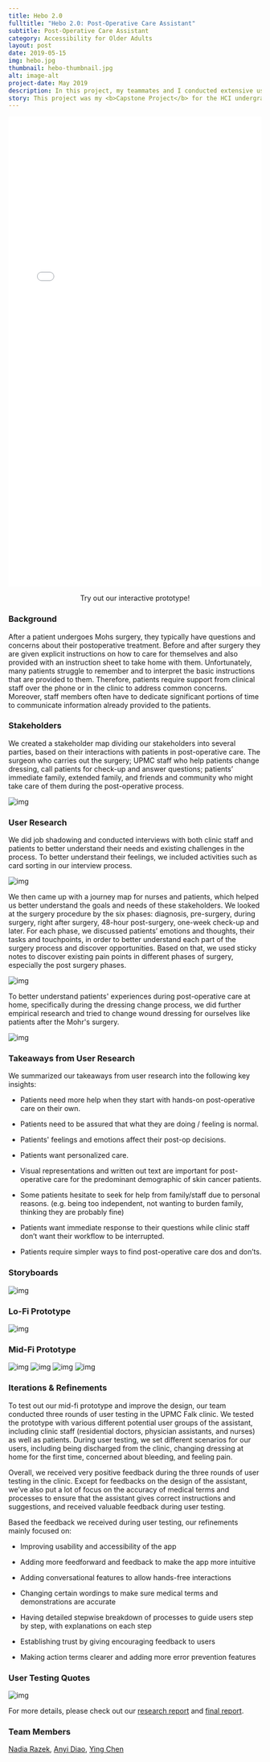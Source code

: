 ```yaml
---
title: Hebo 2.0
fulltitle: "Hebo 2.0: Post-Operative Care Assistant"
subtitle: Post-Operative Care Assistant
category: Accessibility for Older Adults
layout: post
date: 2019-05-15
img: hebo.jpg
thumbnail: hebo-thumbnail.jpg
alt: image-alt
project-date: May 2019
description: In this project, my teammates and I conducted extensive user research at the UPMC Falk clinic with patients after Mohr's Surgery, among which were mostly older adults. By understanding users' needs during the post-operative care process and in older adults using technologies in general, we came up with the design of a mobile post-operative care asssistant, Hebo 2.0. 
story: This project was my <b>Capstone Project</b> for the HCI undergrad secondary major at CMU, advised by <a href="https://hcii.cmu.edu/people/karen-kornblum-berntsen">Prof. Karen Berntsen</a> and <a href="http://www.cs.cmu.edu/~aleven/">Prof. Vincent Aleven</a>. 
---
```


<iframe id="interactive-prototype" width="100%" height="935" src="//invis.io/9YRSW74BE2A" frameborder="0" allowfullscreen></iframe>
<p align="center">Try out our interactive prototype!</p>

### Background

After a patient undergoes Mohs surgery, they typically have questions and concerns about their postoperative treatment. Before and after surgery they are given explicit instructions on how to care for themselves and also provided with an instruction sheet to take home with them. Unfortunately, many patients struggle to remember and to interpret the basic instructions that are provided to them. Therefore, patients require support from clinical staff over the phone or in the clinic to address common concerns. Moreover, staff members often have to dedicate significant portions of time to communicate information already provided to the patients. 

### Stakeholders

We created a stakeholder map dividing our stakeholders into several parties, based on their interactions with patients in post-operative care. The surgeon who carries out the surgery; UPMC staff who help patients change dressing, call patients for check-up and answer questions; patients’ immediate family, extended family, and friends and community who might take care of them during the post-operative process. 

![img]({{site.baseurl}}/img/projects/hebo/stakeholder.png)

### User Research

We did job shadowing and conducted interviews with both clinic staff and patients to better understand their needs and existing challenges in the process. To better understand their feelings, we included activities such as card sorting in our interview process. 

![img]({{site.baseurl}}/img/projects/hebo/card-sorting.png)

We then came up with a journey map for nurses and patients, which helped us better understand the goals and needs of these stakeholders. We looked at the surgery procedure by the six phases: diagnosis, pre-surgery, during surgery, right after surgery, 48-hour post-surgery, one-week check-up and later. For each phase, we discussed patients’ emotions and thoughts, their tasks and touchpoints, in order to better understand each part of the surgery process and discover opportunities. Based on that, we used sticky notes to discover existing pain points in different phases of surgery, especially the post surgery phases.

![img]({{site.baseurl}}/img/projects/hebo/journey-map.jpg)

To better understand patients' experiences during post-operative care at home, specifically during the dressing change process, we did further empirical research and tried to change wound dressing for ourselves like patients after the Mohr's surgery. 

![img]({{site.baseurl}}/img/projects/hebo/empirical-research.png)

### Takeaways from User Research

We summarized our takeaways from user research into the following key insights: 

- Patients need more help when they start with hands-on post-operative care on their own. 

- Patients need to be assured that what they are doing / feeling is normal. 

- Patients' feelings and emotions affect their post-op decisions.

- Patients want personalized care. 

- Visual representations and written out text are important for post-operative care for the predominant demographic of skin cancer patients. 

- Some patients hesitate to seek for help from family/staff due to personal reasons. (e.g. being too independent, not wanting to burden family, thinking they are probably fine)

- Patients want immediate response to their questions while clinic staff don’t want their workflow to be interrupted. 

- Patients require simpler ways to find post-operative care dos and don’ts.

### Storyboards

![img]({{site.baseurl}}/img/projects/hebo/storyboards.png) 

### Lo-Fi Prototype

![img]({{site.baseurl}}/img/projects/hebo/lo-fi.png)

### Mid-Fi Prototype

![img]({{site.baseurl}}/img/projects/hebo/mid-fi-0.png)
![img]({{site.baseurl}}/img/projects/hebo/mid-fi-1.png)
![img]({{site.baseurl}}/img/projects/hebo/mid-fi-2.png)
![img]({{site.baseurl}}/img/projects/hebo/mid-fi-3.png)


### Iterations & Refinements

To test out our mid-fi prototype and improve the design, our team conducted three rounds of user testing in the UPMC Falk clinic. We tested the prototype with various different potential user groups of the assistant, including clinic staff (residential doctors, physician assistants, and nurses) as well as patients. During user testing, we set different scenarios for our users, including being discharged from the clinic, changing dressing at home for the first time, concerned about bleeding, and feeling pain.

Overall, we received very positive feedback during the three rounds of user testing in the clinic. Except for feedbacks on the design of the assistant, we’ve also put a lot of focus on the accuracy of medical terms and processes to ensure that the assistant gives correct instructions and suggestions, and received valuable feedback during user testing.

Based the feedback we received during user testing, our refinements mainly focused on:

- Improving usability and accessibility of the app

- Adding more feedforward and feedback to make the app more intuitive

- Adding conversational features to allow hands-free interactions

- Changing certain wordings to make sure medical terms and demonstrations are accurate

- Having detailed stepwise breakdown of processes to guide users step by step, with explanations on each step

- Establishing trust by giving encouraging feedback to users

- Making action terms clearer and adding more error prevention features

### User Testing Quotes

![img]({{site.baseurl}}/img/projects/hebo/quotes.png)

For more details, please check out our [research report]({{site.baseurl}}/files/projects/hebo/Research%20Report.pdf) and [final report]({{site.baseurl}}/files/projects/hebo/Final%20Report.pdf).

### Team Members

[Nadia Razek](https://www.linkedin.com/in/nadia-razek), [Anyi Diao](https://www.linkedin.com/in/anyi-diao-8a7544130), [Ying Chen](https://www.linkedin.com/in/yingc1)










